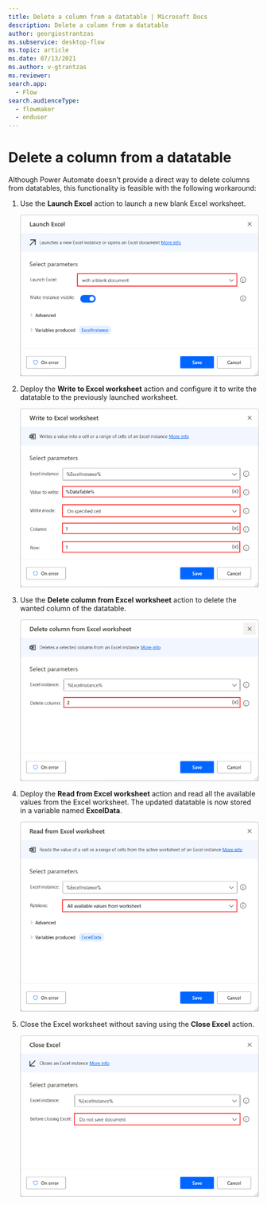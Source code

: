 ```yaml
---
title: Delete a column from a datatable | Microsoft Docs
description: Delete a column from a datatable
author: georgiostrantzas
ms.subservice: desktop-flow
ms.topic: article
ms.date: 07/13/2021
ms.author: v-gtrantzas
ms.reviewer:
search.app: 
  - Flow
search.audienceType: 
  - flowmaker
  - enduser
---
```


# Delete a column from a datatable

Although Power Automate doesn't provide a direct way to delete columns from datatables, this functionality is feasible with the following workaround:

1. Use the **Launch Excel** action to launch a new blank Excel worksheet.

    ![Screenshot of the Launch Excel action.](media/delete-column-datatable/launch-excel-action.png)

1. Deploy the **Write to Excel worksheet** action and configure it to write the datatable to the previously launched worksheet.

    ![Screenshot of the Write to Excel worksheet action.](media/delete-column-datatable/write-excel-worksheet-action.png)

1. Use the **Delete column from Excel worksheet** action to delete the wanted column of the datatable.

    ![Screenshot of the Delete row from Excel worksheet action.](media/delete-column-datatable/delete-column-excel-worksheet-action.png)

1. Deploy the **Read from Excel worksheet** action and read all the available values from the Excel worksheet. The updated datatable is now stored in a variable named **ExcelData**.

    ![Screenshot of the Read from Excel worksheet action.](media/delete-column-datatable/read-excel-worksheet-action.png)

1. Close the Excel worksheet without saving using the **Close Excel** action.

    ![Screenshot of the Close Excel action.](media/delete-column-datatable/close-excel-action.png)